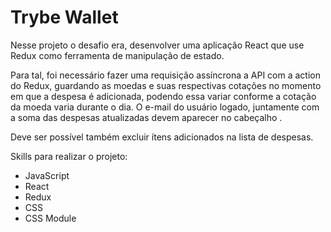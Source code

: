 # Trybe Wallet

Nesse projeto o desafio era, desenvolver uma aplicação React que use Redux como ferramenta de manipulação de estado.

Para tal, foi necessário fazer uma requisição assíncrona a API com a action do Redux, guardando as moedas e suas respectivas cotações no momento em que a despesa é adicionada, podendo essa variar conforme a cotação da moeda varia durante o dia. O e-mail do usuário logado, juntamente com a soma das despesas atualizadas devem aparecer no cabeçalho .

Deve ser possível também excluir ítens adicionados na lista de despesas.

Skills para realizar o projeto:
- JavaScript
- React
- Redux
- CSS
- CSS Module
